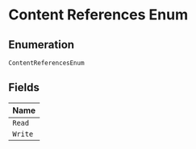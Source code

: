 
# Content References Enum

## Enumeration

`ContentReferencesEnum`

## Fields

| Name |
|  --- |
| `Read` |
| `Write` |

